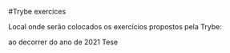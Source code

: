 #Trybe exercices

Local onde serão colocados os exercícios propostos pela Trybe:

ao decorrer do ano de 2021
Tese
